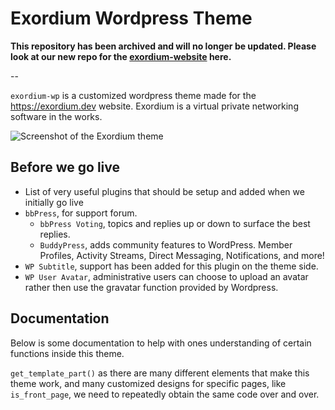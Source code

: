 # Exordium Wordpress Theme

**This repository has been archived and will no longer be updated. Please look at our new repo for the [exordium-website](https://github.com/exordium-dev/exordium-website) here.**

--

`exordium-wp` is a customized wordpress theme made for the https://exordium.dev website. Exordium is a virtual private networking software in the works.

![Screenshot of the Exordium theme](screenshot.png)

## Before we go live
- List of very useful plugins that should be setup and added when we initially go live
 - `bbPress`, for support forum.
   - `bbPress Voting`, topics and replies up or down to surface the best replies.
   - `BuddyPress`, adds community features to WordPress. Member Profiles, Activity Streams, Direct Messaging, Notifications, and more!
 - `WP Subtitle`, support has been added for this plugin on the theme side.
 - `WP User Avatar`, administrative users can choose to upload an avatar rather then use the gravatar function provided by Wordpress.

## Documentation

Below is some documentation to help with ones understanding of certain functions inside this theme.

`get_template_part()` as there are many different elements that make this theme work, and many customized designs for specific pages, like `is_front_page`, we need to repeatedly obtain the same code over and over.
